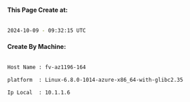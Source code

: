 
   
#### This Page Create at:

```bash

2024-10-09 - 09:32:15 UTC

```

#### Create By Machine:

```bash

Host Name : fv-az1196-164

platform  : Linux-6.8.0-1014-azure-x86_64-with-glibc2.35

Ip Local  : 10.1.1.6

```

